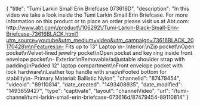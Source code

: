 {
    "title": "Tumi Larkin Small Erin Briefcase 073616D",
    "description": "In this video we take a look inside the Tumi Larkin Small Erin Briefcase.  For more information on this product or to place an order please visit us at Abt.com: http:\/\/www.abt.com\/product\/106292\/Tumi-Larkin-Black-Small-Erin-Briefcase-73616BLACK.html?utm_source=youtube&utm_medium=video&utm_campaign=73616BLACK_20170428\n\nFeatures:\n- Fits up to 13\" Laptop \n- Interior:\nZip pocket\nOpen pocket\nVelvet-lined jewelry pocket\nOpen pocket and key ring inside front envelope pocket\n- Exterior:\nRemovable\/adjustable shoulder strap with padding\nPadded 12\" laptop compartment\nFront envelope pocket with lock hardware\nLeather top handle with snap\nFooted bottom for stability\n- Primary Material: Ballistic Nylon",
    "channelid": "87479454",
    "videoid": "89110814",
    "date_created": "1493408935",
    "date_modified": "1493659427",
    "type": "captivate",
    "layout": "channelVideo",
    "url": "\/tumi-channel\/tumi-larkin-small-erin-briefcase-073616d\/87479454-89110814"
}